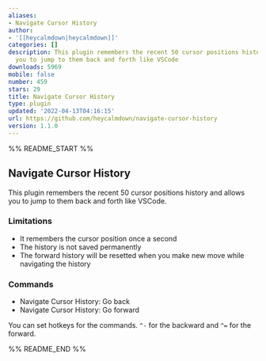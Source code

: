 ```yaml
---
aliases:
- Navigate Cursor History
author:
- '[[heycalmdown|heycalmdown]]'
categories: []
description: This plugin remembers the recent 50 cursor positions history and allows
  you to jump to them back and forth like VSCode
downloads: 5969
mobile: false
number: 459
stars: 29
title: Navigate Cursor History
type: plugin
updated: '2022-04-13T04:16:15'
url: https://github.com/heycalmdown/navigate-cursor-history
version: 1.1.0
---
```


%% README_START %%

## Navigate Cursor History

This plugin remembers the recent 50 cursor positions history and allows you to jump to them back and forth like VSCode.

### Limitations

- It remembers the cursor position once a second
- The history is not saved permanently
- The forward history will be resetted when you make new move while navigating the history

### Commands

- Navigate Cursor History: Go back
- Navigate Cursor History: Go forward

You can set hotkeys for the commands. `^-` for the backward and `^=` for the forward.


%% README_END %%